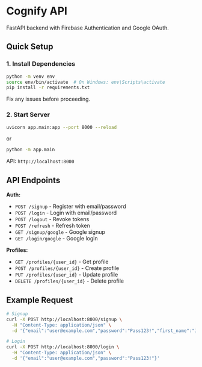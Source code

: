 # Cognify API

FastAPI backend with Firebase Authentication and Google OAuth.

## Quick Setup

### 1. Install Dependencies

```bash
python -m venv env
source env/bin/activate  # On Windows: env\Scripts\activate
pip install -r requirements.txt
```

Fix any issues before proceeding.

### 2. Start Server

```bash
uvicorn app.main:app --port 8000 --reload
```
or
```bash
python -m app.main
```

API: `http://localhost:8000`

## API Endpoints

**Auth:**
- `POST /signup` - Register with email/password
- `POST /login` - Login with email/password
- `POST /logout` - Revoke tokens
- `POST /refresh` - Refresh token
- `GET /signup/google` - Google signup
- `GET /login/google` - Google login

**Profiles:**
- `GET /profiles/{user_id}` - Get profile
- `POST /profiles/{user_id}` - Create profile
- `PUT /profiles/{user_id}` - Update profile
- `DELETE /profiles/{user_id}` - Delete profile

## Example Request

```bash
# Signup
curl -X POST http://localhost:8000/signup \
  -H "Content-Type: application/json" \
  -d '{"email":"user@example.com","password":"Pass123!","first_name":"John"}'

# Login
curl -X POST http://localhost:8000/login \
  -H "Content-Type: application/json" \
  -d '{"email":"user@example.com","password":"Pass123!"}'
```